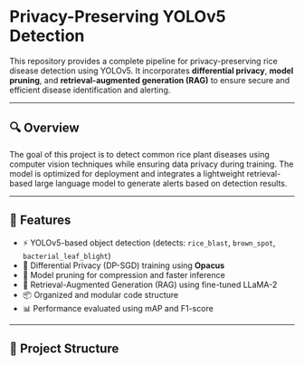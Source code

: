 # Privacy-Preserving YOLOv5 Detection

This repository provides a complete pipeline for privacy-preserving rice disease detection using YOLOv5. It incorporates **differential privacy**, **model pruning**, and **retrieval-augmented generation (RAG)** to ensure secure and efficient disease identification and alerting.

---

## 🔍 Overview

The goal of this project is to detect common rice plant diseases using computer vision techniques while ensuring data privacy during training. The model is optimized for deployment and integrates a lightweight retrieval-based large language model to generate alerts based on detection results.

---

## 🚀 Features

- ⚡ YOLOv5-based object detection (detects: `rice_blast`, `brown_spot`, `bacterial_leaf_blight`)
- 🔐 Differential Privacy (DP-SGD) training using **Opacus**
- 🧠 Model pruning for compression and faster inference
- 🤖 Retrieval-Augmented Generation (RAG) using fine-tuned LLaMA-2
- 📦 Organized and modular code structure
- 📊 Performance evaluated using mAP and F1-score

---

## 📁 Project Structure

